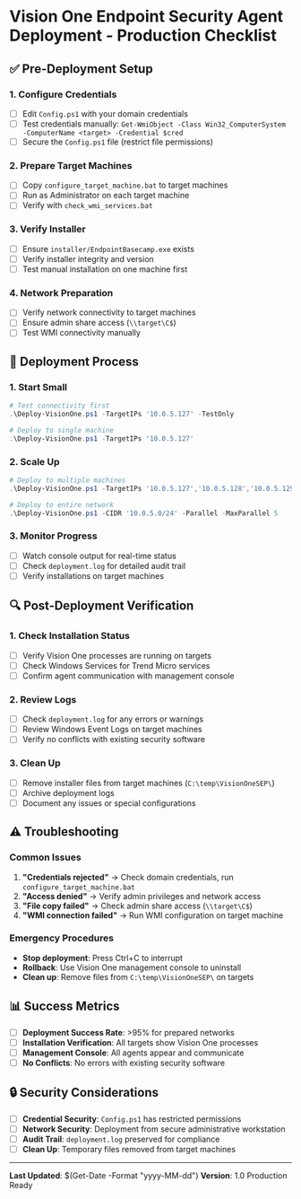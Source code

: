 # Vision One Endpoint Security Agent Deployment - Production Checklist

## ✅ **Pre-Deployment Setup**

### **1. Configure Credentials**
- [ ] Edit `Config.ps1` with your domain credentials
- [ ] Test credentials manually: `Get-WmiObject -Class Win32_ComputerSystem -ComputerName <target> -Credential $cred`
- [ ] Secure the `Config.ps1` file (restrict file permissions)

### **2. Prepare Target Machines**
- [ ] Copy `configure_target_machine.bat` to target machines
- [ ] Run as Administrator on each target machine
- [ ] Verify with `check_wmi_services.bat`

### **3. Verify Installer**
- [ ] Ensure `installer/EndpointBasecamp.exe` exists
- [ ] Verify installer integrity and version
- [ ] Test manual installation on one machine first

### **4. Network Preparation**
- [ ] Verify network connectivity to target machines
- [ ] Ensure admin share access (`\\target\C$`)
- [ ] Test WMI connectivity manually

## 🚀 **Deployment Process**

### **1. Start Small**
```powershell
# Test connectivity first
.\Deploy-VisionOne.ps1 -TargetIPs '10.0.5.127' -TestOnly

# Deploy to single machine
.\Deploy-VisionOne.ps1 -TargetIPs '10.0.5.127'
```

### **2. Scale Up**
```powershell
# Deploy to multiple machines
.\Deploy-VisionOne.ps1 -TargetIPs '10.0.5.127','10.0.5.128','10.0.5.129'

# Deploy to entire network
.\Deploy-VisionOne.ps1 -CIDR '10.0.5.0/24' -Parallel -MaxParallel 5
```

### **3. Monitor Progress**
- [ ] Watch console output for real-time status
- [ ] Check `deployment.log` for detailed audit trail
- [ ] Verify installations on target machines

## 🔍 **Post-Deployment Verification**

### **1. Check Installation Status**
- [ ] Verify Vision One processes are running on targets
- [ ] Check Windows Services for Trend Micro services
- [ ] Confirm agent communication with management console

### **2. Review Logs**
- [ ] Check `deployment.log` for any errors or warnings
- [ ] Review Windows Event Logs on target machines
- [ ] Verify no conflicts with existing security software

### **3. Clean Up**
- [ ] Remove installer files from target machines (`C:\temp\VisionOneSEP\`)
- [ ] Archive deployment logs
- [ ] Document any issues or special configurations

## ⚠️ **Troubleshooting**

### **Common Issues**
1. **"Credentials rejected"** → Check domain credentials, run `configure_target_machine.bat`
2. **"Access denied"** → Verify admin privileges and network access
3. **"File copy failed"** → Check admin share access (`\\target\C$`)
4. **"WMI connection failed"** → Run WMI configuration on target machine

### **Emergency Procedures**
- **Stop deployment**: Press Ctrl+C to interrupt
- **Rollback**: Use Vision One management console to uninstall
- **Clean up**: Remove files from `C:\temp\VisionOneSEP\` on targets

## 📊 **Success Metrics**

- [ ] **Deployment Success Rate**: >95% for prepared networks
- [ ] **Installation Verification**: All targets show Vision One processes
- [ ] **Management Console**: All agents appear and communicate
- [ ] **No Conflicts**: No errors with existing security software

## 🔒 **Security Considerations**

- [ ] **Credential Security**: `Config.ps1` has restricted permissions
- [ ] **Network Security**: Deployment from secure administrative workstation
- [ ] **Audit Trail**: `deployment.log` preserved for compliance
- [ ] **Clean Up**: Temporary files removed from target machines

---

**Last Updated**: $(Get-Date -Format "yyyy-MM-dd")
**Version**: 1.0 Production Ready
